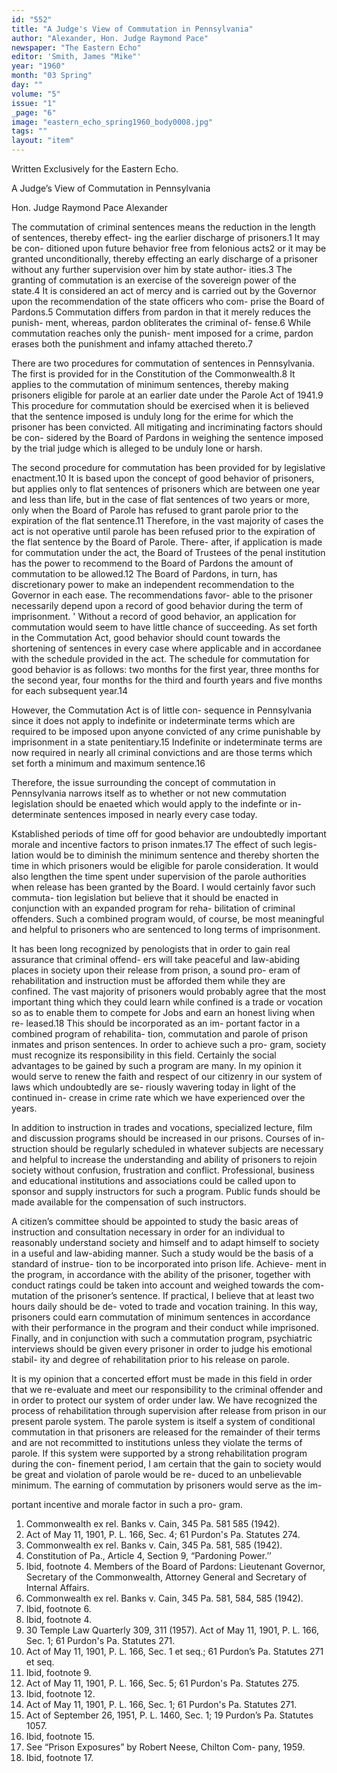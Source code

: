 ```yaml
---
id: "552"
title: "A Judge's View of Commutation in Pennsylvania"
author: "Alexander, Hon. Judge Raymond Pace"
newspaper: "The Eastern Echo"
editor: 'Smith, James "Mike"'
year: "1960"
month: "03 Spring"
day: ""
volume: "5"
issue: "1"
_page: "6"
image: "eastern_echo_spring1960_body0008.jpg"
tags: ""
layout: "item"
---
```

Written Exclusively for the Eastern Echo.

A Judge’s View of
Commutation in Pennsylvania

Hon. Judge Raymond Pace Alexander

The commutation of criminal sentences means the
reduction in the length of sentences, thereby effect-
ing the earlier discharge of prisoners.1 It may be con-
ditioned upon future behavior free from felonious
acts2 or it may be granted unconditionally, thereby
effecting an early discharge of a prisoner without
any further supervision over him by state author-
ities.3 The granting of commutation is an exercise of
the sovereign power of the state.4 It is considered an
act of mercy and is carried out by the Governor upon
the recommendation of the state officers who com-
prise the Board of Pardons.5 Commutation differs
from pardon in that it merely reduces the punish-
ment, whereas, pardon obliterates the criminal of-
fense.6 While commutation reaches only the punish-
ment imposed for a crime, pardon erases both the
punishment and infamy attached thereto.7

There are two procedures for commutation of
sentences in Pennsylvania. The first is provided for
in the Constitution of the Commonwealth.8 It applies
to the commutation of minimum sentences, thereby
making prisoners eligible for parole at an earlier date
under the Parole Act of 1941.9 This procedure for
commutation should be exercised when it is believed
that the sentence imposed is unduly long for the
erime for which the prisoner has been convicted. All
mitigating and incriminating factors should be con-
sidered by the Board of Pardons in weighing the
sentence imposed by the trial judge which is alleged
to be unduly lone or harsh.

The second procedure for commutation has been
provided for by legislative enactment.10 It is based
upon the concept of good behavior of prisoners, but
applies only to flat sentences of prisoners which are
between one year and less than life, but in the case
of flat sentences of two years or more, only when the
Board of Parole has refused to grant parole prior to
the expiration of the flat sentence.11 Therefore, in
the vast majority of cases the act is not operative
until parole has been refused prior to the expiration
of the flat sentence by the Board of Parole. There-
after, if application is made for commutation under
the act, the Board of Trustees of the penal institution
has the power to recommend to the Board of Pardons
the amount of commutation to be allowed.12 The
Board of Pardons, in turn, has discretionary power
to make an independent recommendation to the
Governor in each ease. The recommendations favor-
able to the prisoner necessarily depend upon a record
of good behavior during the term of imprisonment. '
Without a record of good behavior, an application
for commutation would seem to have little chance of
succeeding. As set forth in the Commutation Act,
good behavior should count towards the shortening
of sentences in every case where applicable and in
accordanee with the schedule provided in the act.
The schedule for commutation for good behavior is
as follows: two months for the first year, three
months for the second year, four months for the third
and fourth years and five months for each subsequent
year.14

However, the Commutation Act is of little con-
sequence in Pennsylvania since it does not apply to
indefinite or indeterminate terms which are required
to be imposed upon anyone convicted of any crime
punishable by imprisonment in a state penitentiary.15
Indefinite or indeterminate terms are now required
in nearly all criminal convictions and are those terms
which set forth a minimum and maximum sentence.16

Therefore, the issue surrounding the concept of
commutation in Pennsylvania narrows itself as to
whether or not new commutation legislation should
be enaeted which would apply to the indefinte or in-
determinate sentences imposed in nearly every case
today.

Kstablished periods of time off for good behavior
are undoubtedly important morale and incentive
factors to prison inmates.17 The effect of such legis-
lation would be to diminish the minimum sentence
and thereby shorten the time in which prisoners
would be eligible for parole consideration. It would
also lengthen the time spent under supervision of
the parole authorities when release has been granted
by the Board. I would certainly favor such commuta-
tion legislation but believe that it should be enacted
in conjunction with an expanded program for reha-
bilitation of criminal offenders. Such a combined
program would, of course, be most meaningful and
helpful to prisoners who are sentenced to long terms
of imprisonment.

It has been long recognized by penologists that
in order to gain real assurance that criminal offend-
ers will take peaceful and law-abiding places in
society upon their release from prison, a sound pro-
eram of rehabilitation and instruction must be
afforded them while they are confined. The vast
majority of prisoners would probably agree that the
most important thing which they could learn while
confined is a trade or vocation so as to enable them to
compete for Jobs and earn an honest living when re-
leased.18 This should be incorporated as an im-
portant factor in a combined program of rehabilita-
tion, commutation and parole of prison inmates and
prison sentences. In order to achieve such a pro-
gram, society must recognize its responsibility in this
field. Certainly the social advantages to be gained
by such a program are many. In my opinion it would
serve to renew the faith and respect of our citizenry
in our system of laws which undoubtedly are se-
riously wavering today in light of the continued in-
crease in crime rate which we have experienced over
the years.

In addition to instruction in trades and vocations,
specialized lecture, film and discussion programs
should be increased in our prisons. Courses of in-
struction should be regularly scheduled in whatever
subjects are necessary and helpful to increase the
understanding and ability of prisoners to rejoin
society without confusion, frustration and conflict.
Professional, business and educational institutions
and associations could be called upon to sponsor and
supply instructors for such a program. Public funds
should be made available for the compensation of
such instructors.

A citizen’s committee should be appointed to
study the basic areas of instruction and consultation
necessary in order for an individual to reasonably
understand society and himself and to adapt himself
to society in a useful and law-abiding manner. Such
a study would be the basis of a standard of instrue-
tion to be incorporated into prison life. Achieve-
ment in the program, in accordance with the ability
of the prisoner, together with conduct ratings could
be taken into account and weighed towards the com-
mutation of the prisoner’s sentence. If practical, I
believe that at least two hours daily should be de-
voted to trade and vocation training. In this way,
prisoners could earn commutation of minimum
sentences in accordance with their performance in
the program and their conduct while imprisoned.
Finally, and in conjunction with such a commutation
program, psychiatric interviews should be given
every prisoner in order to judge his emotional stabil-
ity and degree of rehabilitation prior to his release
on parole.

It is my opinion that a concerted effort must be
made in this field in order that we re-evaluate and
meet our responsibility to the criminal offender and
in order to protect our system of order under law.
We have recognized the process of rehabilitation
through supervision after release from prison in our
present parole system. The parole system is itself a
system of conditional commutation in that prisoners
are released for the remainder of their terms and are
not recommitted to institutions unless they violate
the terms of parole. If this system were supported
by a strong rehabilitation program during the con-
finement period, I am certain that the gain to society
would be great and violation of parole would be re-
duced to an unbelievable minimum. The earning
of commutation by prisoners would serve as the im-

portant incentive and morale factor in such a pro-
gram.

1. Commonwealth ex rel. Banks v. Cain, 345 Pa. 581
585 (1942).
2. Act of May 11, 1901, P. L. 166, Sec. 4; 61 Purdon's Pa.
Statutes 274.
3. Commonwealth ex rel. Banks v. Cain, 345 Pa. 581, 585
(1942).
4. Constitution of Pa., Article 4, Section 9, “Pardoning
Power.’’
5. Ibid, footnote 4. Members of the Board of Pardons:
Lieutenant Governor, Secretary of the Commonwealth, Attorney
General and Secretary of Internal Affairs.
6. Commonwealth ex rel. Banks v. Cain, 345 Pa. 581, 584,
585 (1942).
7. Ibid, footnote 6.
8. Ibid, footnote 4.
9. 30 Temple Law Quarterly 309, 311 (1957). Act of May 11,
1901, P. L. 166, Sec. 1; 61 Purdon's Pa. Statutes 271.
10. Act of May 11, 1901, P. L. 166, Sec. 1 et seq.; 61 Purdon’s
Pa. Statutes 271 et seq.
11. Ibid, footnote 9.
12. Act of May 11, 1901, P. L. 166, Sec. 5; 61 Purdon's Pa.
Statutes 275.
13. Ibid, footnote 12.
14. Act of May 11, 1901, P. L. 166, Sec. 1; 61 Purdon's Pa. 
Statutes 271.
15. Act of September 26, 1951, P. L. 1460, Sec. 1; 19 Purdon’s
Pa. Statutes 1057.
16. Ibid, footnote 15.
17. See “Prison Exposures” by Robert Neese, Chilton Com-
pany, 1959.
18. Ibid, footnote 17.
